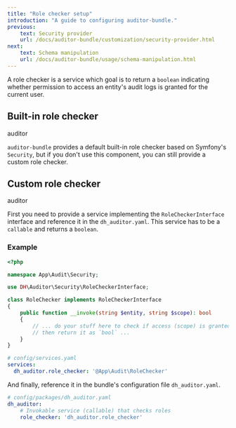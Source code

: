 ```yaml
---
title: "Role checker setup"
introduction: "A guide to configuring auditor-bundle."
previous:
    text: Security provider
    url: /docs/auditor-bundle/customization/security-provider.html
next:
    text: Schema manipulation
    url: /docs/auditor-bundle/usage/schema-manipulation.html
---
```


A role checker is a service which goal is to return a `boolean` indicating whether permission to access 
an entity's audit logs is granted for the current user.  

## Built-in role checker
<span class="tag ml-3 mt-0 inline-flex items-center px-3 py-1 rounded-full text-sm font-medium leading-4 bg-green-100 text-green-700">auditor</span>

`auditor-bundle` provides a default built-in role checker based on Symfony's `Security`, 
but if you don't use this component, you can still provide a custom role checker. 


## Custom role checker
<span class="tag ml-3 mt-0 inline-flex items-center px-3 py-1 rounded-full text-sm font-medium leading-4 bg-green-100 text-green-700">auditor</span>

First you need to provide a service implementing the `RoleCheckerInterface` interface
and reference it in the `dh_auditor.yaml`. This service has to be a `callable` and 
returns a `boolean`.

### Example
```php
<?php

namespace App\Audit\Security;

use DH\Auditor\Security\RoleCheckerInterface;

class RoleChecker implements RoleCheckerInterface
{
    public function __invoke(string $entity, string $scope): bool
    {
        // ... do your stuff here to check if access (scope) is granted
        // then return it as `bool` ...
    }
}
```

```yaml
# config/services.yaml
services:
  dh_auditor.role_checker: '@App\Audit\RoleChecker'
```

And finally, reference it in the bundle's configuration file `dh_auditor.yaml`.

```yaml
# config/packages/dh_auditor.yaml
dh_auditor:
    # Invokable service (callable) that checks roles
    role_checker: 'dh_auditor.role_checker'
```
